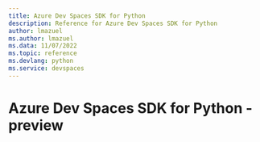 ```yaml
---
title: Azure Dev Spaces SDK for Python
description: Reference for Azure Dev Spaces SDK for Python
author: lmazuel
ms.author: lmazuel
ms.data: 11/07/2022
ms.topic: reference
ms.devlang: python
ms.service: devspaces
---
```

# Azure Dev Spaces SDK for Python - preview

